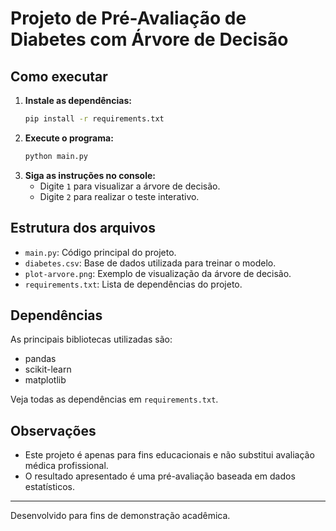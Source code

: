 # Projeto de Pré-Avaliação de Diabetes com Árvore de Decisão

## Como executar
1. **Instale as dependências:**
   ```bash
   pip install -r requirements.txt
   ```
2. **Execute o programa:**
   ```bash
   python main.py
   ```
3. **Siga as instruções no console:**
   - Digite `1` para visualizar a árvore de decisão.
   - Digite `2` para realizar o teste interativo.

## Estrutura dos arquivos
- `main.py`: Código principal do projeto.
- `diabetes.csv`: Base de dados utilizada para treinar o modelo.
- `plot-arvore.png`: Exemplo de visualização da árvore de decisão.
- `requirements.txt`: Lista de dependências do projeto.

## Dependências
As principais bibliotecas utilizadas são:
- pandas
- scikit-learn
- matplotlib

Veja todas as dependências em `requirements.txt`.

## Observações
- Este projeto é apenas para fins educacionais e não substitui avaliação médica profissional.
- O resultado apresentado é uma pré-avaliação baseada em dados estatísticos.

---

Desenvolvido para fins de demonstração acadêmica. 